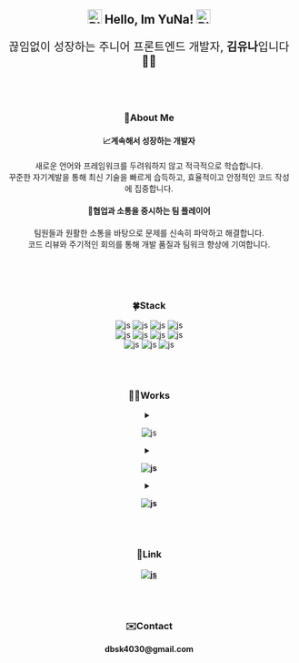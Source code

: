 <div align=center>
  <h2>
    <img src="https://raw.githubusercontent.com/Tarikul-Islam-Anik/Animated-Fluent-Emojis/master/Emojis/Smilies/Blue%20Heart.png" alt="Blue Heart" width="25" height="25" />
    Hello, Im YuNa!
    <img src="https://raw.githubusercontent.com/Tarikul-Islam-Anik/Animated-Fluent-Emojis/master/Emojis/Smilies/Blue%20Heart.png" alt="Blue Heart" width="25" height="25" />
  </h2>
  <p style="font-size: 20px">끊임없이 성장하는 주니어 프론트엔드 개발자, <b>김유나</b>입니다👩‍💻</p>
</div>
</br>
</br>
<div align=center>
  <h3>💫About Me</h3>
  <h4>📈계속해서 성장하는 개발자</h4>
  <p>새로운 언어와 프레임워크를 두려워하지 않고 적극적으로 학습합니다. </br> 꾸준한 자기계발을 통해 최신 기술을 빠르게 습득하고, 효율적이고 안정적인 코드 작성에 집중합니다.</p>
  <h4>🤝협업과 소통을 중시하는 팀 플레이어</h4>
  <p>팀원들과 원활한 소통을 바탕으로 문제를 신속히 파악하고 해결합니다. </br> 코드 리뷰와 주기적인 회의를 통해 개발 품질과 팀워크 향상에 기여합니다.</p>
  </br>
</div>
</br>
</br>
<div align=center>
  <h3>
    🍀Stack
  </h3>
</div>
<div align=center>

![js](https://img.shields.io/badge/HTML5-E34F26?style=for-the-badge&logo=html5&logoColor=white)
![js](https://img.shields.io/badge/CSS3-1572B6?style=for-the-badge&logo=css3&logoColor=white)
![js](https://img.shields.io/badge/JavaScript-F7DF1E?style=for-the-badge&logo=JavaScript&logoColor=white)
![js](https://img.shields.io/badge/TypeScript-007ACC?style=for-the-badge&logo=typescript&logoColor=white)
</br>
![js](https://img.shields.io/badge/React-20232A?style=for-the-badge&logo=react&logoColor=61DAFB)
![js](https://img.shields.io/badge/Redux-593D88?style=for-the-badge&logo=redux&logoColor=white)
![js](https://img.shields.io/badge/Node.js-43853D?style=for-the-badge&logo=node.js&logoColor=white)
![js](https://img.shields.io/badge/npm-CB3837?style=for-the-badge&logo=npm&logoColor=white)
</br>
![js](https://img.shields.io/badge/MySQL-00000F?style=for-the-badge&logo=mysql&logoColor=white)
![js](https://img.shields.io/badge/GitHub-100000?style=for-the-badge&logo=github&logoColor=white)
![js](https://img.shields.io/badge/Git-100000?style=for-the-badge&logo=git&logoColor=white)

</div>
</br>
</br>
<div align=center>
   <h3>👩‍🔧Works</h3>
</div>
<details align=center>
   <summary>

  ![js](https://img.shields.io/badge/clone_Coding-Portfolio-b9e5f9?style=for-the-badge)
     
   </summary>
   <ul align=left>
     <li><b>프로젝트명</b> : 포트폴리오 페이지 클론 코</li>
     <li><b>수행기간</b> : 2024. 12. 19 ~ 2024. 12. 24 (약 4주)</li>
     <li><b>목표</b> : HTML/CSS, JavaScript, React를 사용하여 기존 포트폴리오 페이지를 클론 코딩을 통해 반복 학습, 깃허브를 통해 배포 경험</li>
     <li><b>설계/프로세스 : HTML, CSS React</li>
       </ul> 
     </li>
   </ul>
   <a href="https://yuna-kim98.github.io/react-sample-1"><img width="947" height="539" alt="Image" src="https://github.com/user-attachments/assets/9a4edf3b-a706-4419-8e6e-c5faa7dd3a59" /></a>
 </details>
 
 <details align=center>
   <summary>
     
  ![js](https://img.shields.io/badge/Project_1-조선미녀-1bbeef?style=for-the-badge)
     
   </summary>
   <ul align=left>
     <li><b>프로젝트명</b> : 조선미녀 벤치마킹</li>
     <li><b>수행기간</b> : 2025. 03. 10 ~ 2025. 04. 04 (약 4주)</li>
     <li><b>목표</b> : HTML/CSS, JavaScript, React, Axios를 사용하여 기존 쇼핑몰 사이트의 핵심 기능을 재현하고, 토글 메뉴창, 장바구니 아이템 삭제 및 수량 조절 등 사용 중 개선이 필요한 부분을 식별하여 효율성과 사용자 경험을 개선하는 웹 서비스 구축</li>
     <li><b>설계/프로세스</b>
       <ul>
         <li>웹개발 : HTML, CSS, Sass, React, Node.js(Express)</li>
         <li>프로그래밍 언어 : Javascript</li>
         <li>API 통신 라이브러리 : Axios</li>
         <li>버전관리 : Git</li>
       </ul> 
     </li>
     <li><b>담당역할</b> : 메인 페이지, 장바구니 페이지, 결제 페이지 구현</li>
     <li>
       <b>메인 페이지</b>
       <ul>
         <li>베스트 상품 이미지 슬라이드(swiper) & 클릭 시 해당상품 상세페이지로 이동</li>
         <li>DB연동 하여 제품 정보 조회 후 상품 출력</li>
         <li>카테고리 대분류, 소분류 구현</li>
       </ul>
     </li>
     <li>
       <b>장바구니</b>
       <ul>
         <li>장바구니에 담은 상품 목록 출력</li>
         <li>상품별 개별체크 및 모두선택하여 주문 기능 구현</li>
         <li>선택된 상품의 개수 및 가격에 따른 총가격 표시</li>
         <li>일정금액 미만으로 주문 시 배송비 3,000원 추가</li>
       </ul>
     </li>
     <li>
       <b>결제 페이지</b>
       <ul>
         <li>배송지 변경 시 우편번호 검색 기능 (react-daum-postcode) & 기본배송지 지정</li>
         <li>고객정보 입력 시 유효성 체크</li>
         <li>결제 시 카카오페이 결제 진행 (카카오API)</li>
       </ul>
     </li>
     <li><b>상세내용</b> : <a href="https://github.com/Yuna-Kim98/beautyofjoseon">클릭 시 해당 프로젝트 깃허브 페이지로 이동합니다.</a></li>
     <li>
       <b>시연 영상</b>(이미지 클릭 시 유튜브로 이동합니다)</br>
       <a href="https://www.youtube.com/watch?v=KgK-92H-4kg"><img width="765" height="424" alt="Image" src="https://github.com/user-attachments/assets/d574578a-67d1-46fd-86ca-b5ab68e64060" /></a>
     </li>
   </ul>
 </details>

 <details align=center>
   <summary>
     
  ![js](https://img.shields.io/badge/Project_2-JinAir-1bbeef?style=for-the-badge)
     
   </summary>
   <ul align=left>
     <li><b>프로젝트명</b> : JinAir 벤치마킹</li>
     <li><b>수행기간</b> : 2025. 03. 24 ~ 2025. 04. 28 (약 4주)</li>
     <li><b>목표</b>
      <ul>
        <li>HTML/CSS, JavaScript, React, Node.js(Express), MySQL, Axios를 활용한 개발</li>
        <li>항공 예매 사이트의 날짜 선택용 캘린더, 좌석 선택 시각화, 항공편 최저가 시각화 차트, 관리자용 항공편 등록 시스템 등을 구현하여 사용자 및 운영자의 편의성 강화</li>
      </ul>
     </li>
     <li><b>설계/프로세스</b>
       <ul>
         <li>웹개발 : HTML, CSS, Sass, React, Redux, Node.js(Express)</li>
         <li>프로그래밍 언어 : Javascript</li>
         <li>API 통신 라이브러리 : Axios</li>
         <li>버전관리 : Git</li>
       </ul> 
     </li>
     <li><b>담당역할</b> : 항공권 예약 페이지 구현(항공권 선택, 탑승객 정보 입력, 좌석 선택 기능 등)</li>
     <li>
       <b>항공권 선택 페이지</b>
       <ul>
         <li>메인 페이지 항공권 조회 버튼 클릭 시 항공편 선택 페이지로 이동</li>
         <li>해당 일자의 항공권 정보 및 리스트 노출</li>
         <li>항공 일자 목록 좌우 방향 버튼 클릭 시 선택된 날짜 기준 일주일 전 후로 이동</li>
         <li>선택한 일자에 운항 정보 없을 시 알림창 노출</li>
         <li>항공편 미선택 상태일 때 [오는 편 선택] 또는 [탑승객 정보 입력] 버튼 클릭 시 유효성 체크 알림창 노출</li>
         <li>항공편 선택 시 [오는 편 선택] 또는 [탑승객 정보 입력] 버튼 활성화</li>
       </ul>
     </li>
     <li>
       <b>탑승객 정보 입력 페이지(탑승객 유형별 정보 입력폼)</b>
       <ul>
         <li>항공권 조회 시 선택한 탑승객 인원 수/유형별 정보 폼 생성</li>
         <li>탑승객 정보 없이 [다음 단계] 버튼 클릭 시 유효성 체크 진행</li>
       </ul>
     </li>
     <li>
       <b>좌석 선택 페이지</b>
       <ul>
         <li>항공편 선택 페이지에서 베이직/프리미엄 선택에 따라 좌석 선택 페이지 다르게 노출</li>
         <li>페이지 좌측에 탑승자와 선택한 좌석 정보 노출</li>
         <li>좌석 미선택, 선택 불가능 좌석 선택, 예매 매수 초과 시 알림창 노출</li>
         <li>좌석 선택 후 [신청하기] 또는 [나중에 선택] 버튼 클릭 시 결제 페이지로 이동</li>
       </ul>
     </li>
     <li><b>상세내용</b> : <a href="https://github.com/Yuna-Kim98/jinAir">클릭 시 해당 프로젝트 깃허브 페이지로 이동합니다.</a></li>
     <li>
       <b>시연 영상</b>(이미지 클릭 시 유튜브로 이동합니다)</br>
       <a href="https://www.youtube.com/watch?v=fy4xuwWGOhA"><img width="521" height="292" alt="Image" src="https://github.com/user-attachments/assets/47aa6e97-897d-4ea0-a5c0-ced1c083c844" /></a>
     </li>
   </ul>
 </details>
 
</br>
</br>
<div align=center>
   <h3>🔗Link</h3>

 <a href='https://www.notion.so/Front-End-Study-11efb98e736680acaca3f1114bbcce70'>![js](https://img.shields.io/badge/Notion-384f7a?style=for-the-badge&logo=notion&logoColor=white)</a>
</div>

</br>
</br>
<div align=center>
   <h3>✉️Contact</h3>
  <p>dbsk4030@gmail.com</p>
</div>
